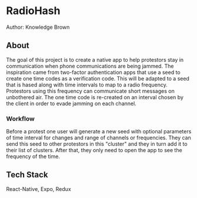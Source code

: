 # RadioHash
Author: Knowledge Brown

## About
The goal of this project is to create a native app to help protestors stay in communication when phone communications are being jammed. The inspiration came from two-factor authentication apps that use a seed to create one time codes as a verification code. This will be adapted to a seed that is hased along with time intervals to map to a radio frequency. Protestors using this frequency can communicate short messages on unbothered air. The one time code is re-created on an interval chosen by the client in order to evade jamming on each channel. 
### Workflow
Before a protest one user will generate a new seed with optional parameters of time interval for changes and range of channels or frequencies. They can send this seed to other protestors in this "cluster" and they in turn add it to their list of clusters. After that, they only need to open the app to see the frequency of the time.

## Tech Stack
React-Native, Expo, Redux
